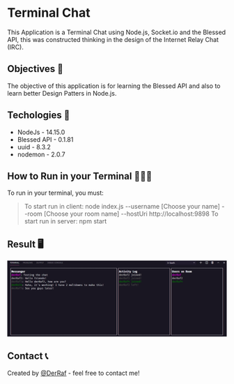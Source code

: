 # Terminal Chat

This Application is a Terminal Chat using Node.js, Socket.io and the Blessed API, this was constructed thinking in the design of the Internet Relay Chat (IRC).

## Objectives 📎

The objective of this application is for learning the Blessed API and also to learn better Design Patters in Node.js.

## Techologies 🚀

* NodeJs            - 14.15.0
* Blessed API       - 0.1.81
* uuid              - 8.3.2
* nodemon           - 2.0.7

## How to Run in your Terminal 👩🏻‍💻

To run in your terminal, you must:

>To start run in client: node index.js --username [Choose your name] --room [Choose your room name] --hostUri http://localhost:9898
>To start run in server: npm start

## Result 🖥️

![alt text](https://github.com/DerRafDev/terminal-chat/blob/main/result.png)

## Contact 📞
Created by [@DerRaf](https://www.linkedin.com/in/rafael-sordi/) - feel free to contact me!